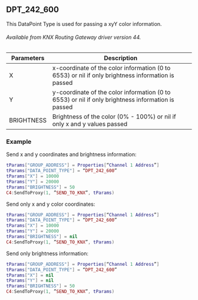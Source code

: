 ## DPT\_242\_600

This DataPoint Type is used for passing a xyY color information.

###### Available from KNX Routing Gateway driver version 44.

| Parameters  | Description |
| --- | --- |
| X | x-coordinate of the color information (0 to 6553) or nil if only brightness information is passed |
| Y | y-coordinate of the color information (0 to 6553) or nil if only brightness information is passed |
| BRIGHTNESS | Brightness of the color (0% - 100%) or nil if only x and y values passed |


### Example

Send x and y coordinates and brightness information:


```lua
tParams["GROUP_ADDRESS"] = Properties[“Channel 1 Address”]
tParams["DATA_POINT_TYPE"] = “DPT_242_600”
tParams["X"] = 10000
tParams["Y"] = 20000
tParams["BRIGHTNESS"] = 50
C4:SendToProxy(1, ”SEND_TO_KNX”, tParams)
```

Send only x and y color coordinates:


```lua
tParams["GROUP_ADDRESS"] = Properties[“Channel 1 Address”]
tParams["DATA_POINT_TYPE"] = “DPT_242_600”
tParams["X"] = 10000
tParams["Y"] = 20000
tParams["BRIGHTNESS"] = nil
C4:SendToProxy(1, ”SEND_TO_KNX”, tParams)
```

Send only brightness information:


```lua
tParams["GROUP_ADDRESS"] = Properties[“Channel 1 Address”]
tParams["DATA_POINT_TYPE"] = “DPT_242_600”
tParams["X"] = nil
tParams["Y"] = nil
tParams["BRIGHTNESS"] = 50
C4:SendToProxy(1, ”SEND_TO_KNX”, tParams)
```

